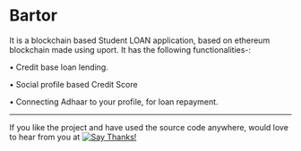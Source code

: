 # Bartor
It is a blockchain based Student LOAN application, based on ethereum blockchain made using uport.
It has the following functionalities-:

• Credit base loan lending.

• Social profile based Credit Score

• Connecting Adhaar to your profile, for loan repayment.

--------------------------------------------------------------------------------------------------------------------------------

If you like the project and have used the source code anywhere, would love to hear from you at [![Say Thanks!](https://img.shields.io/badge/SayThanks.io-%E2%98%BC-1EAEDB.svg)](https://saythanks.io/to/Manu-shukla)
